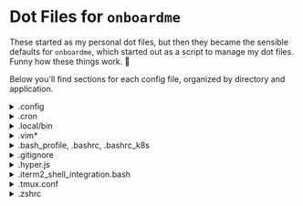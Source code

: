 # Dot Files for `onboardme`

These started as my personal dot files, but then they became the sensible
defaults for `onboardme`, which started out as a script to manage my dot files.
Funny how these things work. :shrug:

Below you'll find sections for each config file, organized by directory and application.

<details>
  <summary>.config</summary>

  <blockquote>

  Below are directories that would be located in your home directory, under `.config`:

  <details>
    <summary>asciinema</summary>

  <blockquote>

  File: [`~/.config/asciinema/config`](.config/asciinema/config)

  Config file for [`asciinema`][asciinema], a lightweight, purely text-based
  approach to terminal recording. Currently it just sets the shell command to
  be `/bin/bash --login`, which loads your bash variables. This could be changed
  to a different shell and their equivilent.

  </blockquote>

  </details>


  <details>
    <summary>gh</summary>

  <blockquote>

  File: [`~/.config/gh/config.yml`](.config/gh/config.yml)

  Config file for [`gh`][github-cli], the GitHub CLI. There's not a ton in there,
  but it uses [rich-cli] as a prettier pager, and firefox as a browser,
  and setting [vim] as an editor. The rest is stock, and subject to change.

  </blockquote>

  </details>

  <details>
    <summary>glab-cli</summary>

  <blockquote>

  File: [`~/.config/glab-cli/config.yml`](.config/glab-cli/config.yml)

  Config file for [`glab`](https://glab-cli.io/), an open source GitLab CLI tool.
  There's not a ton in there, but it uses a dark theme, firefox as a browser,
  and [vim] as an editor. The rest is stock, and subject to change.

  </blockquote>

  </details>

  <details>
    <summary>karabiner</summary>

  <blockquote>

  File: [`~/.config/karabiner/karabiner.json`](.config/karabiner/karabiner.json)

  Config file for [karabiner](https://karabiner-elements.pqrs.org/),
  which is used to map capslock to control on macOS and other key remapping that
  can be really useful.

  </blockquote>

  </details>

  <details>
    <summary>kitty</summary>

  <blockquote>

  Files:
  - [`~/.config/kitty/kitty.conf`](.config/kitty/kitty.conf)
  - [`~/.config/kitty/kitty-dark.png`](.config/kitty/kitty-dark.png)

  Config files related to [kitty], a terminal emulator. Cute open source
  kitty icon image by [DinkDonk], as well as a basic `kitty.conf` to
  use some [nerdfonts], and set up look and feel on macOS.

  </blockquote>

  </details>

  <details>
    <summary>lsd</summary>

  <blockquote>

  File: [`~/.config/lsd/config.yaml`](.config/lsd/config.yaml)

  Config file for [`lsd`][lsd], an [`ls`][ls] alternative with icons and
  pretty colors. There's an intension to write and release a
  [space-chalk] theme for lsd eventually.

  </blockquote>

  </details>

  <details>
    <summary>lsimg</summary>

  <blockquote>

  File: [`~/.config/lsimg/config.yaml`](.config/lsimg/config.yaml)

  This is a local project that I'm working on to rewrite a bash script in python,
  to do basic checking of images in the terminal. I might remove it though,
  because after discovering [ranger], it might not be really needed :shrug:

  </blockquote>

  </details>

  <details>
    <summary>neofetch</summary>

  <blockquote>

  File: [`~/.config/neofetch/config.conf`](.config/neofetch/config.conf)

  Config file for [neofetch], a command-line system information tool
  written in bash 3.2+. The intension is to pair down information to only
  what's needed, and maybe have a cute image :)

  </blockquote>

  </details>

  <details>
    <summary>nvim</summary>

  <blockquote>

  Config files for [neovim] is a hyperextensible Vim-based text editor,
  which is in some ways a sucessor to [vim]. It's a lot faster, for one,
  and there's more support for more languages, which means more plugins.
  Uses [packer] to manager neovim plugins.

  Each file explained below:

  ### [`init.lua`](.config/nvim/init.lua)
  The main global configuration changes are:
  - turning off mouse scrolling
  - enabling line numbers
  - adding a cursorline
  - setting column 80 to be a different color for tidy code
  - enabling gui colors so you aren't limited to like 8 colors
  - uses the [space-chalk] colorscheme
  - sources all the files in [~/.config/nvim/lua](.config/nvim/lua),
    including [packer], plugins, and local plugin configs.

  ### [`~/.config/nvim/packerinit.vim`](.config/nvim/packerinit.vim)
  This is a quick and dirty lua function to print " ♥ ♥ ♥ " if neovim is running
  in an interactive session and packer completes an action, and to exit if we're
  running headless, meaning we're running in a script.

  ### [`~/.config/nvim/lua/plugins.lua`](.config/nvim/lua/plugins.lua)
  This is the configuration for packer, our plugin manager for neovim. It
  installs packer, and then all of our plugins. You can check out all the
  plugins that are installed, or called from vim plugins starting on line 15.

  ### [`~/.config/nvim/lua/user/airline.lua`](.config/nvim/lua/user/airline.lua)
  This local config file sets defaults for [airline][airline], a status line for
  vim and neovim. The configurations are:
  - use [space-chalk] theme
  - enables [powerline fonts][powerline fonts] (fun icons)
  - disables empty sections of the status line
  - enables the [ale] extension to work with airline for linting
  - changes the default dividers to be   and '
  - sets a line number percentage function for a slimmer ln segment

  ### [`~/.config/nvim/lua/user/ale.lua`](.config/nvim/lua/user/ale.lua)
  local config sets defaults for [ale][ale] such as:
  - enable ale by default
  - error icons are now  and warn icons are now 
  - don't lint on text changes, only on mode changes
  - use lints for python such as ruff and flake8
  - run autofixers on save
  - move between errors

  ### [`~/.config/nvim/lua/user/dashboard.lua`](.config/nvim/lua/user/dashboard.lua)
  local config for a starting screen [dashboard] for neovim. You
  should just check out the file to see what's being done. It's cute ascii art,
  and utilizes [telescope] to check out your files and previously
  opened files.

  ### [`~/.config/nvim/lua/user/folding.lua`](.config/nvim/lua/user/folding.lua)
  local config file to enable folding, which is just vim speak for collapsing
  blocks of code. Sets some defaults.

  ### [`~/.config/nvim/lua/user/nvim-tree.lua`](.config/nvim/lua/user/nvim-tree.lua)
  local config file for [nvim-tree], a neovim file explorer written in lua, with icons.

  Opens on opening of any file, and auto-adjusts its window size.

  ### [`~/.config/nvim/lua/user/tree-sitter.lua`](.config/nvim/lua/user/tree-sitter.lua)
  config file for the nvim [tree-sitter] plugin, which helps with syntax highlighting of various languages.

  currently installing syntax for: "lua", "yaml", "bash", "hcl"

  </blockquote>

  </details>

  <details>
    <summary>Powerline</summary>

  <blockquote>

  Configuration files for [powerline], a status line for [BASH] and [tmux]. We enable a 
  [space-chalk] color theme, as well as laptop battery information, git status 
  information, and local IP address.

  Files for colors:
  - [`~/.config/powerline/colors.json`](.config/powerline/colors.json)
  - [`~/.config/powerline/colorschemes/default.json`](.config/powerline/colorschemes/default.json)
  - [`~/.config/powerline/colorschemes/shell/default.json`](.config/powerline/colorschemes/shell/default.json)

  Files for configuring powerline for a login shell, and the console shell:
  - [`~/.config/powerline/themes/shell/default.json`](.config/powerline/themes/shell/default.json)
  - [`~/.config/powerline/themes/powerline.json`](.config/powerline/themes/powerline.json)
  - [`~/.config/powerline/themes/powerline_terminus.json`](.config/powerline/themes/powerline_terminus.json)
  - [`~/.config/powerline/themes/unicode_terminus.json`](.config/powerline/themes/unicode_terminus.json)

  File for configuring [tmux] status line:
  - [`~/.config/powerline/themes/tmux/default.json`](.config/powerline/)

  </blockquote>

  </details>

  <details>
    <summary>Ranger</summary>

  <blockquote>

  Files:
  - [`~/.config/ranger/scope.sh`](.config/ranger/scope.sh)
  - [`~/.config/ranger/rc.conf`](.config/ranger/rc.conf)

  [ranger][ranger] is a TUI file manager. Current configurations:
  - enable file previews using [iterm2]
  - enable video previews using ffmpegthumbnailer
  - enable svg previews.

  </blockquote>

  </details>

</details>

<details>
  <summary>.cron</summary>

   <blockquote>
  local cron jobs for alarms, and package manager updates
    </blockquote>

</details>

<details>
  <summary>.local/bin</summary>

  <blockquote>
  This is just where we throw a few really simple scripts like:
  imgcat, and it2setkeylabel for [iterm2] to cat images in the terminal,
  and use the touchbar on macOS with iterm2.
  There's also a `utc` command there, for ease of use printing the time in UTC.

  </blockquote>

</details>

<details>
  <summary>.vim*</summary>

   <blockquote>

  Configuration for [vim], a text editor, and it's plugins, installed via
  [vim-plug].

  [`~/.vimrc`](.vimrc) is the main file for the global vim configuration.
  We set a lot of defaults, including:
  - setting window width to 82 characters
  - enabling line numbers
  - enabling highlighting of column cursor is on
  - add a colored column on column 80 for tidy python
  - sets a nerd font for vim
  - enable syntax highlighting
  - use [space-chalk] colorscheme
  - configure icons for VimDevicons, and NERDTree
  - ale icons changed, ale linters and fixers set for python
  - gitgutter icons
  - folding defaults
  - sets backups
  - allow backspace in insert mode
  - default tabbing
  - set search history
  - installs all the plugins [here](https://github.com/jessebot/dot_files/blob/main/.vimrc#L452)
  - uses template files below

  Auto-install vim-plug:
  - [`~/.vim/autoload/plug.vim`](.vim/autoload/plug.vim)

  Files for syntax highlighting for python, ssh_known_hosts, and .toml files:
  - [`~/.vim/syntax/python.vim`](.vim/syntax/python.vim)
  - [`~/.vim/syntax/ssh_known_hosts.vim`](.vim/syntax/ssh_known_hosts.vim)
  - [`~/.vim/syntax/toml.vim`](.vim/syntax/toml.vim)

  Files for default values in a python or markdown file:
  - [`~/.vim/templates/template.md`](.vim/templates/template.md)
  - [`~/.vim/templates/template.py`](.vim/templates/template.py)

</blockquote>

</details>

<details>
  <summary>.bash_profile, .bashrc, .bashrc_k8s</summary>

   <blockquote>

  Configuration files for [BASH].
  The `.bash_profile` just sources the `.bashrc`, since macOS default looks for
  `.bash_profile` instead of `.bashrc`.

  The `.bashrc` sets the following defaults:
  - turns off bells
  - sets [vim] as your text editor
  - enables 256 colors
  - fix how less handles non-text input files
  - change the default colors for less used in man pages
  - set history sizes
  - set pathing for golang and python
  - enable tab completion
  - aliases away MANY typos
  - aliases a bunch of shorter commands to longer commands
  - changes default pagers used when file is too long for catting
  - runs [neofetch] when you source it
  - sources any other files called `.bashrc*`

  The `.bashrc_k8s` is for kubernetes defaults:
  - set pathing for [`krew`][krew], a plugin manager for [`kubectl`][kubectl].
  - helpful sensible aliases such as: `kg` for `kubectl get`

  </blockquote>

</details>

<details>
  <summary>.gitignore</summary>

   <blockquote>
  Git ignore file for all sorts of things in your home directory that should
  never get committed if this repo is used as your home directory dot files.
    </blockquote>

</details>

<details>
  <summary>.hyper.js</summary>

   <blockquote>
  Sensible defaults for the [hyper](https://hyper.is) terminal emulator.
    </blockquote>

</details>

<details>
  <summary>.iterm2_shell_integration.bash</summary>

   <blockquote>
  This is for installing the [iterm2] shell integration for macOS.
    </blockquote>

</details>

<details>
  <summary>.tmux.conf</summary>

<blockquote>
Config file for [tmux]. Currently, it will:
- Sets 256 colors
- enable the [powerline] tmux status line
</blockquote>

</details>

<details>
  <summary>.zshrc</summary>

  <blockquote>
  Config files for zsh that a friend wrote for me once, and I never removed :)
  Who knows what lives there. :shrug:

  </blockquote>

</details>


<!--  ♡  ♡  ♡  ♡  ♡  ♡  ♡  ♡  ♡ Link References ♡  ♡  ♡  ♡  ♡  ♡  ♡  ♡  ♡ -->
[asciinema]: https://asciinema.org/ "asciinema"
[BASH]: https://en.wikipedia.org/wiki/Brian_Fox_(computer_programmer) "BASH"
[github-cli]: https://cli.github.com/ "github cli"
[neofetch]: https://github.com/dylanaraps/neofetch "neofetch"
[powerline]: https://github.com/powerline/powerline "powerline"
[rich-cli]: https://github.com/Textualize/rich-cli "rich cli"
[tmux]: https://github.com/tmux/tmux "tmux"

<!--  ♡  ♡  ♡  ♡  ♡  ♡  ♡  ♡  ♡ Fonts and Colors ♡  ♡  ♡  ♡  ♡  ♡  ♡  ♡  ♡  -->
[nerdfonts]: https://www.nerdfonts.com/ "nerdfonts"
[powerline fonts]: https://github.com/powerline/fonts "powerline fonts"
[space-chalk]: https://github.com/jessebot/space-chalk "space-chalk colorscheme"

<!--  ♡  ♡  ♡  ♡  ♡  ♡  ♡  ♡  ♡  ♡  ♡ Kubernetes ♡  ♡  ♡  ♡  ♡  ♡  ♡  ♡  ♡  ♡  ♡ -->
[krew]: https://krew.sigs.k8s.io/ "krew, plugin manager for kubectl"
[kubectl]: https://kubernetes.io/docs/reference/kubectl/kubectl/ "cli for kubernetes"

<!--  ♡  ♡  ♡  ♡  ♡  ♡  ♡  ♡ Terminal emulators ♡  ♡  ♡  ♡  ♡  ♡ ♡  ♡  -->
[iterm2]: https://iterm2.com/ "iterm2"
[kitty]: https://sw.kovidgoyal.net/kitty/ "kitty, a terminal emulator"
[DinkDonk]: https://github.com/DinkDonk/kitty-icon "kitty-icon"

<!--  ♡  ♡  ♡  ♡  ♡  ♡  ♡  ♡  File browsers/listers  ♡  ♡  ♡  ♡  ♡  ♡  ♡  ♡ -->
[ls]: https://linux.die.net/man/1/ls "gnu tool: ls"
[lsd]: https://github.com/Peltoche/lsd "lsd, ls alternative"
[ranger]: https://github.com/ranger/ranger "ranger file manager"

<!--  ♡  ♡  ♡  ♡  ♡  ♡  ♡  ♡  ♡ Vim and Neovim ♡  ♡  ♡  ♡  ♡  ♡  ♡  ♡  ♡  ♡  ♡ -->
[airline]: https://github.com/vim-airline/vim-airline "airline"
[ale]: https://github.com/dense-analysis/ale "ale: asynchonous linting engine"
[dashboard]: https://github.com/glepnir/dashboard-nvim "dashboard.nvim"
[packer]: https://github.com/wbthomason/packer.nvim "neovim packer"
[neovim]: https://neovim.io/ "neovim, vim based text editor"
[nvim-tree]: https://github.com/nvim-tree/ "nvim-tree"
[telescope]: https://github.com/nvim-telescope/telescope.nvim "telescope.nvim"
[tree-sitter]: https://github.com/nvim-treesitter/nvim-treesitter "nvim-treesitter"
[vim]: https://www.vim.org/ "vim, a text editor"
[vim-plug]: https://github.com/junegunn/vim-plug "plugin manager for vim"
